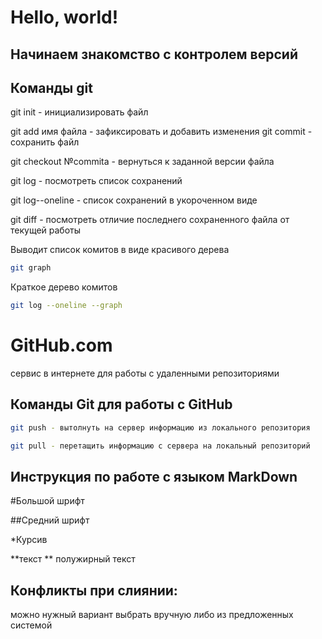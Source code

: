 # Hello, world! #

## Начинаем знакомство с контролем версий

## Команды git



git init - инициализировать файл

git add имя файла - зафиксировать и добавить изменения
git commit - сохранить файл

git checkout №commita - вернуться к заданной версии файла

git log - посмотреть список сохранений

git log--oneline - список сохранений в укороченном виде

git diff - посмотреть отличие последнего сохраненного файла от текущей работы

Выводит список комитов в виде красивого дерева

```sh
git graph 
```

Краткое дерево комитов

```sh
git log --oneline --graph
```

# GitHub.com 
сервис в интернете для работы с удаленными репозиториями

## Команды Git для работы с GitHub

~~~sh
git push - вытолнуть на сервер информацию из локального репозитория
~~~

~~~sh
git pull - перетащить информацию с сервера на локальный репозиторий
~~~



## Инструкция по работе с языком MarkDown

#Большой шрифт

##Средний шрифт

*Курсив

**текст **  полужирный текст

## Конфликты при слиянии: 
можно нужный вариант выбрать вручную либо из предложенных системой


